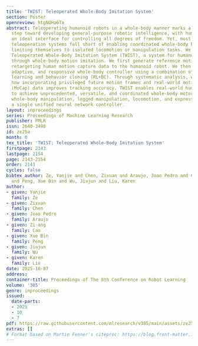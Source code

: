 ```yaml
---
title: 'TWIST: Teleoperated Whole-Body Imitation System'
section: Poster
openreview: htgNQHa6Ta
abstract: Teleoperating humanoid robots in a whole-body manner marks a fundamental
  step toward developing general-purpose robotic intelligence, with human motion providing
  an ideal interface for controlling all degrees of freedom. Yet, most current humanoid
  teleoperation systems fall short of enabling coordinated whole-body behavior, typically
  limiting themselves to isolated locomotion or manipulation tasks. We present the
  Teleoperated Whole-Body Imitation System (TWIST), a system for humanoid teleoperation
  through whole-body motion imitation. We first generate reference motion clips by
  retargeting human motion capture data to the humanoid robot. We then develop a robust,
  adaptive, and responsive whole-body controller using a combination of reinforcement
  learning and behavior cloning (RL+BC). Through systematic analysis, we demonstrate
  how incorporating privileged future motion frames and real-world motion capture
  (MoCap) data improves tracking accuracy. TWIST enables real-world humanoid robots
  to achieve unprecedented, versatile, and coordinated whole-body motor skills—spanning
  whole-body manipulation, legged manipulation, locomotion, and expressive movement—using
  a single unified neural network controller.
layout: inproceedings
series: Proceedings of Machine Learning Research
publisher: PMLR
issn: 2640-3498
id: ze25a
month: 0
tex_title: 'TWIST: Teleoperated Whole-Body Imitation System'
firstpage: 2143
lastpage: 2154
page: 2143-2154
order: 2143
cycles: false
bibtex_author: Ze, Yanjie and Chen, Zixuan and Araujo, Joao Pedro and Cao, Zi-ang
  and Peng, Xue Bin and Wu, Jiajun and Liu, Karen
author:
- given: Yanjie
  family: Ze
- given: Zixuan
  family: Chen
- given: Joao Pedro
  family: Araujo
- given: Zi-ang
  family: Cao
- given: Xue Bin
  family: Peng
- given: Jiajun
  family: Wu
- given: Karen
  family: Liu
date: 2025-10-07
address:
container-title: Proceedings of The 8th Conference on Robot Learning
volume: '305'
genre: inproceedings
issued:
  date-parts:
  - 2025
  - 10
  - 7
pdf: https://raw.githubusercontent.com/mlresearch/v305/main/assets/ze25a/ze25a.pdf
extras: []
# Format based on Martin Fenner's citeproc: https://blog.front-matter.io/posts/citeproc-yaml-for-bibliographies/
---
```

